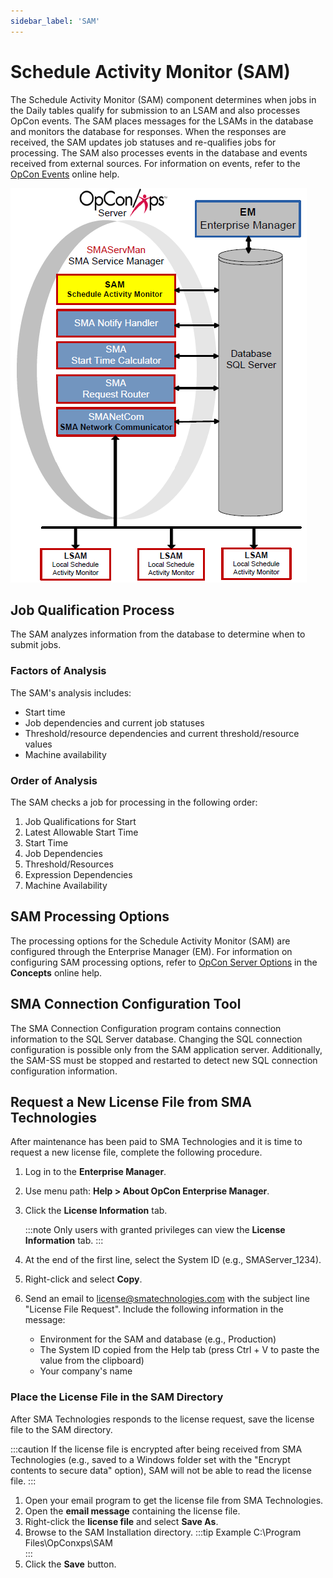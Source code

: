 ```yaml
---
sidebar_label: 'SAM'
---
```


# Schedule Activity Monitor (SAM)

The Schedule Activity Monitor (SAM) component determines when jobs in the Daily tables qualify for submission to an LSAM and also processes OpCon events. The SAM places messages for the LSAMs in the database and monitors the database for responses. When the responses are received, the SAM updates job statuses and re-qualifies jobs for processing. The SAM also processes events in the database and events received from external sources. For information on events, refer to the [OpCon Events](/events/introduction) online help.

![Schedule Activity Monitor](../Resources/Images/Server-Programs/samconfig.png "Schedule Activity Monitor")

## Job Qualification Process

The SAM analyzes information from the database to determine when to submit jobs.

### Factors of Analysis

The SAM's analysis includes:

- Start time
- Job dependencies and current job statuses
- Threshold/resource dependencies and current threshold/resource values
- Machine availability

### Order of Analysis

The SAM checks a job for processing in the following order:

1. Job Qualifications for Start
2. Latest Allowable Start Time
3. Start Time
4. Job Dependencies
5. Threshold/Resources
6. Expression Dependencies
7. Machine Availability

## SAM Processing Options

The processing options for the Schedule Activity Monitor (SAM) are configured through the Enterprise Manager (EM). For information on configuring SAM processing options, refer to [OpCon Server Options](../administration/server-options.md) in the **Concepts** online help.

## SMA Connection Configuration Tool

The SMA Connection Configuration program contains connection information to the SQL Server database. Changing the SQL connection configuration is possible only from the SAM application server. Additionally, the SAM-SS must be stopped and restarted to detect new SQL connection configuration information.

## Request a New License File from SMA Technologies

After maintenance has been paid to SMA Technologies and it is time to request a new license file, complete the following procedure.

1. Log in to the **Enterprise Manager**.
2. Use menu path: **Help \> About OpCon Enterprise Manager**.
3. Click the **License Information** tab.

    :::note
    Only users with granted privileges can view the **License Information** tab.
    :::

4. At the end of the first line, select the System ID (e.g., SMAServer_1234).
5. Right-click and select **Copy**.
6. Send an email to <license@smatechnologies.com> with the subject line "License File Request". Include the following information in the message:

    - Environment for the SAM and database (e.g., Production)
    - The System ID copied from the Help tab (press Ctrl + V to paste the value from the clipboard)
    - Your company's name

### Place the License File in the SAM Directory

After SMA Technologies responds to the license request, save the license file to the SAM directory.

:::caution
If the license file is encrypted after being received from SMA Technologies (e.g., saved to a Windows folder set with the "Encrypt contents to secure data" option), SAM will not be able to read the license file.
:::

1. Open your email program to get the license file from SMA Technologies.
2. Open the **email message** containing the license file.
3. Right-click the **license file** and select **Save As**.
4. Browse to the SAM Installation directory.
    :::tip Example
    C:\Program Files\OpConxps\SAM\
    :::
5. Click the **Save** button.
